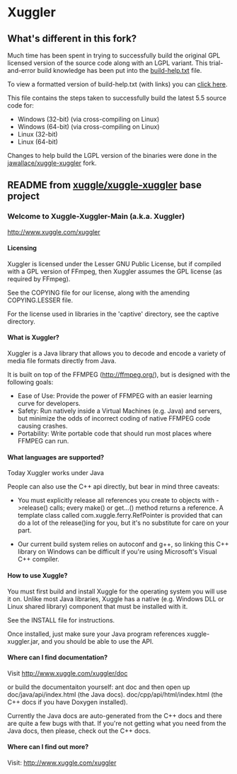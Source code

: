 # Xuggler

## What's different in this fork?

Much time has been spent in trying to successfully build the original
GPL licensed version of the source code along with an LGPL
variant. This trial-and-error build knowledge has been put into
the [build-help.txt](https://github.com/e-d/xuggle-xuggler/blob/master/build-help.txt) file. 

To view a formatted version of build-help.txt (with links) you can [click here](https://docs.google.com/document/d/1mjlI2jAGKK3_W4KIBjpUfM3F_SJjUkZhQJuwtIBn_7I/pub).

This file contains the steps taken to successfully build the latest 5.5 source code for:
- Windows (32-bit) (via cross-compiling on Linux)
- Windows (64-bit) (via cross-compiling on Linux)
- Linux (32-bit)
- Linux (64-bit)

Changes to help build the LGPL version of the binaries were done
in the [jawallace/xuggle-xuggler](https://github.com/jawallace/xuggle-xuggler) fork.


## README from [xuggle/xuggle-xuggler](https://github.com/artclarke/xuggle-xuggler) base project

### Welcome to Xuggle-Xuggler-Main (a.k.a. Xuggler)

http://www.xuggle.com/xuggler

#### Licensing

Xuggler is licensed under the Lesser GNU Public License, but if
compiled with a GPL version of FFmpeg, then Xuggler assumes
the GPL license (as required by FFmpeg).

See the COPYING file for our license, along with the amending
COPYING.LESSER file.

For the license used in libraries in the 'captive' directory,
see the captive directory.

#### What is Xuggler?

Xuggler is a Java library that allows you to decode and
encode a variety of media file formats directly from Java.

It is built on top of the FFMPEG (http://ffmpeg.org/), but
is designed with the following goals:
- Ease of Use: Provide the power of FFMPEG with an easier learning curve for developers.
- Safety: Run natively inside a Virtual Machines (e.g. Java) and servers, but minimize the odds of incorrect coding of native FFMPEG code causing crashes.
- Portability: Write portable code that should run most places where FFMPEG can run.

#### What languages are supported?

Today Xuggler works under Java

People can also use the C++ api directly, but bear in mind three caveats:
- You must explicitly release all references you create to objects
  with ->release() calls; every make() or get...() method returns
  a reference.  A template class called com.xuggle.ferry.RefPointer
  is provided that can do a lot of the release()ing for you, but
  it's no substitute for care on your part.

- Our current build system relies on autoconf and g++, so
  linking this C++ library on Windows can be difficult if you're
  using Microsoft's Visual C++ compiler.

#### How to use Xuggle?

You must first build and install Xuggle for the operating
system you will use it on.  Unlike most Java libraries,
Xuggle has a native (e.g. Windows DLL or Linux shared library)
component that must be installed with it.

See the INSTALL file for instructions.

Once installed, just make sure your Java program references
xuggle-xuggler.jar, and you should be able to use the API.

#### Where can I find documentation?

Visit http://www.xuggle.com/xuggler/doc

or build the documentaiton yourself:
  ant doc
and then open up
  doc/java/api/index.html (the Java docs).
  doc/cpp/api/html/index.html (the C++ docs if you have Doxygen installed).

Currently the Java docs are auto-generated from the C++ docs and
there are quite a few bugs with that.  If you're not getting
what you need from the Java docs, then please, check out the C++ docs.

#### Where can I find out more?

Visit:
http://www.xuggle.com/xuggler
